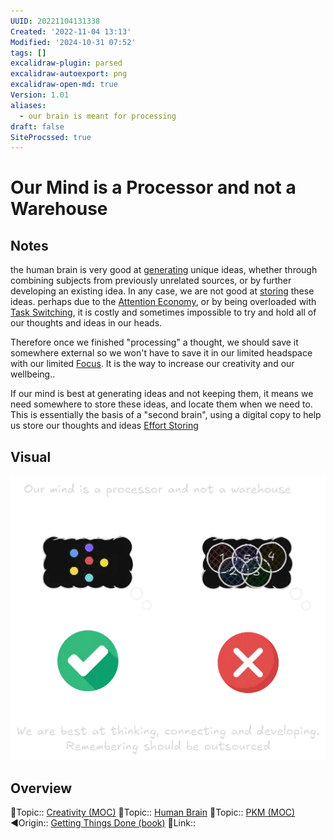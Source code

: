 ```yaml
---
UUID: 20221104131338
Created: '2022-11-04 13:13'
Modified: '2024-10-31 07:52'
tags: []
excalidraw-plugin: parsed
excalidraw-autoexport: png
excalidraw-open-md: true
Version: 1.01
aliases:
  - our brain is meant for processing
draft: false
SiteProcssed: true
---
```


# Our Mind is a Processor and not a Warehouse

## Notes

the human brain is very good at [generating](/notes/ideation.md) unique ideas, whether through combining subjects from previously unrelated sources, or by further developing an existing idea. In any case, we are not good at [storing](/notes/working-memory.md) these ideas. perhaps due to the [Attention Economy](/notes/attention-economy.md), or by being overloaded with [Task Switching](/notes/task-switching.md), it is costly and sometimes impossible to try and hold all of our thoughts and ideas in our heads.

Therefore once we finished "processing" a thought, we should save it somewhere external so we won't have to save it in our limited headspace with our limited [Focus](/notes/focus.md). It is the way to increase our creativity and our wellbeing..

If our mind is best at generating ideas and not keeping them, it means we need somewhere to store these ideas, and locate them when we need to. This is essentially the basis of a "second brain", using a digital copy to help us store our thoughts and ideas [Effort Storing](/notes/effort-storing.md)

## Visual

![our mind is a processor and not a warehouse.webp](/notes/our-mind-is-a-processor-and-not-a-warehouse.webp)

## Overview
🔼Topic:: [Creativity (MOC)](/mocs/creativity-moc.md)
🔼Topic:: [Human Brain](/notes/human-brain.md)
🔼Topic:: [PKM (MOC)](/mocs/pkm-moc.md)
◀Origin:: [Getting Things Done (book)](/books/getting-things-done-book.md)
🔗Link::

